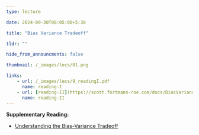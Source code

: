 ```yaml
---
type: lecture

date: 2024-09-30T08:05:00+5:30

title: "Bias Variance Tradeoff"

tldr: ""

hide_from_announcments: false

thumbnail: /_images/lecs/01.png

links: 
    - url: /_images/lecs/9_readingI.pdf
      name: reading-I
    - url: [reading-II](https://scott.fortmann-roe.com/docs/BiasVariance.html)
      name: reading-II
---
```

**Supplementary Reading:**
- [Understanding the Bias-Variance Tradeoff](https://scott.fortmann-roe.com/docs/BiasVariance.html)

